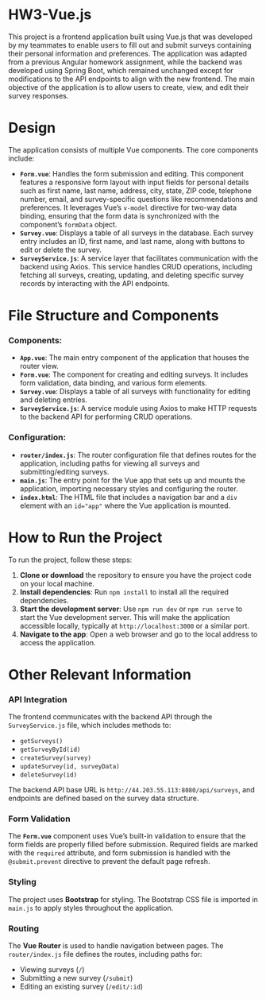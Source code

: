 # HW3-Vue.js

This project is a frontend application built using Vue.js that was developed by my teammates to enable users to fill out and submit surveys containing their personal information and preferences. The application was adapted from a previous Angular homework assignment, while the backend was developed using Spring Boot, which remained unchanged except for modifications to the API endpoints to align with the new frontend. The main objective of the application is to allow users to create, view, and edit their survey responses.

# Design

The application consists of multiple Vue components. The core components include:

- **`Form.vue`**: Handles the form submission and editing. This component features a responsive form layout with input fields for personal details such as first name, last name, address, city, state, ZIP code, telephone number, email, and survey-specific questions like recommendations and preferences. It leverages Vue’s `v-model` directive for two-way data binding, ensuring that the form data is synchronized with the component’s `formData` object.
- **`Survey.vue`**: Displays a table of all surveys in the database. Each survey entry includes an ID, first name, and last name, along with buttons to edit or delete the survey.
- **`SurveyService.js`**: A service layer that facilitates communication with the backend using Axios. This service handles CRUD operations, including fetching all surveys, creating, updating, and deleting specific survey records by interacting with the API endpoints.

# File Structure and Components

### Components:
- **`App.vue`**: The main entry component of the application that houses the router view.
- **`Form.vue`**: The component for creating and editing surveys. It includes form validation, data binding, and various form elements.
- **`Survey.vue`**: Displays a table of all surveys with functionality for editing and deleting entries.
- **`SurveyService.js`**: A service module using Axios to make HTTP requests to the backend API for performing CRUD operations.

### Configuration:
- **`router/index.js`**: The router configuration file that defines routes for the application, including paths for viewing all surveys and submitting/editing surveys.
- **`main.js`**: The entry point for the Vue app that sets up and mounts the application, importing necessary styles and configuring the router.
- **`index.html`**: The HTML file that includes a navigation bar and a `div` element with an `id="app"` where the Vue application is mounted.

# How to Run the Project

To run the project, follow these steps:

1. **Clone or download** the repository to ensure you have the project code on your local machine.
2. **Install dependencies**: Run `npm install` to install all the required dependencies.
3. **Start the development server**: Use `npm run dev` or `npm run serve` to start the Vue development server. This will make the application accessible locally, typically at `http://localhost:3000` or a similar port.
4. **Navigate to the app**: Open a web browser and go to the local address to access the application.

# Other Relevant Information

### API Integration
The frontend communicates with the backend API through the `SurveyService.js` file, which includes methods to:
- `getSurveys()`
- `getSurveyById(id)`
- `createSurvey(survey)`
- `updateSurvey(id, surveyData)`
- `deleteSurvey(id)`

The backend API base URL is `http://44.203.55.113:8080/api/surveys`, and endpoints are defined based on the survey data structure.

### Form Validation
The **`Form.vue`** component uses Vue’s built-in validation to ensure that the form fields are properly filled before submission. Required fields are marked with the `required` attribute, and form submission is handled with the `@submit.prevent` directive to prevent the default page refresh.

### Styling
The project uses **Bootstrap** for styling. The Bootstrap CSS file is imported in `main.js` to apply styles throughout the application.

### Routing
The **Vue Router** is used to handle navigation between pages. The `router/index.js` file defines the routes, including paths for:
- Viewing surveys (`/`)
- Submitting a new survey (`/submit`)
- Editing an existing survey (`/edit/:id`)

